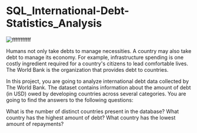 # SQL_International-Debt-Statistics_Analysis

![fffffffffff](https://github.com/user-attachments/assets/49f47b8b-9f39-4706-bad1-23c1b3240b5c)

Humans not only take debts to manage necessities. A country may also take debt to manage its economy. For example, infrastructure spending is one costly ingredient required for a country's citizens to lead comfortable lives. The World Bank is the organization that provides debt to countries.

In this project, you are going to analyze international debt data collected by The World Bank. The dataset contains information about the amount of debt (in USD) owed by developing countries across several categories. You are going to find the answers to the following questions:

What is the number of distinct countries present in the database?
What country has the highest amount of debt?
What country has the lowest amount of repayments?



